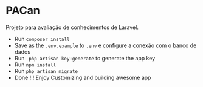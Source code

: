 # PACan
Projeto para avaliação de conhecimentos de Laravel.

* Run ` composer install `
* Save as the `.env.example` to `.env` e configure a conexão com o banco de dados
* Run ` php artisan key:generate` to generate the app key
* Run ` npm install ` 
* Run ` php artisan migrate ` 
* Done !!! Enjoy Customizing and building awesome app 

